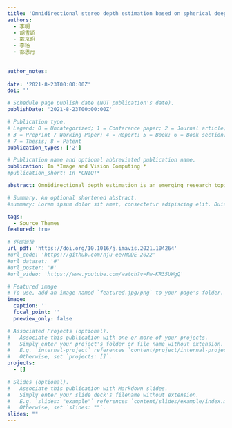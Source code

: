 ```yaml
---
title: 'Omnidirectional stereo depth estimation based on spherical deep network'
authors:
  - 李明
  - 胡雪娇
  - 戴京昭
  - 李杨
  - 都思丹
  
  
author_notes:
  
date: '2021-8-23T00:00:00Z'
doi: ''

# Schedule page publish date (NOT publication's date).
publishDate: '2021-8-23T00:00:00Z'

# Publication type.
# Legend: 0 = Uncategorized; 1 = Conference paper; 2 = Journal article;
# 3 = Preprint / Working Paper; 4 = Report; 5 = Book; 6 = Book section;
# 7 = Thesis; 8 = Patent
publication_types: ['2']

# Publication name and optional abbreviated publication name.
publication: In *Image and Vision Computing *
#publication_short: In *CNIOT*

abstract: Omnidirectional depth estimation is an emerging research topic and has received significant attention in recent years. However, the existing methods were developed based on the theory of planar stereo matching; and introduce the nonlinear epipolar constraint and significant distortions of re-projections. In this paper, we propose a novel approach that use spherical CNNs and the epipolar constraint on sphere for omnidirectional depth estimation. We discuss the epipolar constraint for spherical stereo imaging and convert the nonlinear constraint on a planar projection to the linear constraint on a sphere. We then propose a Spherical Convolution Residual Network (SCRN) for omnidirectional depth estimation via the spherical linear epipolar constraint. The input equirectangular projection (ERP) images are sampled to spherical meshes and fed into SCRN to calculate spherical depth maps. For 2D visualization, we design a Planar Refinement Network (PRN) and adopt the cascade learning scheme to improve the accuracy of depth maps. This scheme reduces the errors caused by projection, interpolation, and the limitation of spherical representation. The experiment shows that our full scheme Cascade Spherical Depth Network (CSDNet) results in more accurate and detailed depth maps with lower errors, as compared to recent seminal works. Our approach yields the comparable performance to the other state-of-the-art works on the omnidirectional stereo datasets with less number of parameters. The effectiveness of the spherical network and the cascade learning scheme is validated, and the influence of spherical sampling density is also discussed.

# Summary. An optional shortened abstract.
#summary: Lorem ipsum dolor sit amet, consectetur adipiscing elit. Duis posuere tellus ac convallis placerat. Proin tincidunt magna sed ex sollicitudin condimentum.

tags:
  - Source Themes
featured: true

# 外部链接
url_pdf: 'https://doi.org/10.1016/j.imavis.2021.104264'
#url_code: 'https://github.com/nju-ee/MODE-2022'
#url_dataset: '#'
#url_poster: '#'
#url_video: 'https://www.youtube.com/watch?v=Fw-KR35UWgQ'

# Featured image
# To use, add an image named `featured.jpg/png` to your page's folder.
image:
  caption: ''
  focal_point: ''
  preview_only: false

# Associated Projects (optional).
#   Associate this publication with one or more of your projects.
#   Simply enter your project's folder or file name without extension.
#   E.g. `internal-project` references `content/project/internal-project/index.md`.
#   Otherwise, set `projects: []`.
projects:
  - []

# Slides (optional).
#   Associate this publication with Markdown slides.
#   Simply enter your slide deck's filename without extension.
#   E.g. `slides: "example"` references `content/slides/example/index.md`.
#   Otherwise, set `slides: ""`.
slides: ""
---
```

